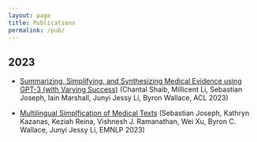 ```yaml
---
layout: page
title: Publications
permalink: /pub/
---
```


## 2023

* [Summarizing, Simplifying, and Synthesizing Medical Evidence using GPT-3 (with Varying Success)](https://aclanthology.org/2023.acl-short.119) (Chantal Shaib, Millicent Li, Sebastian Joseph, Iain Marshall, Junyi Jessy Li, Byron Wallace, ACL 2023)

* [Multilingual Simplfication of Medical Texts](https://arxiv.org/abs/2305.12532) (Sebastian Joseph, Kathryn Kazanas, Keziah Reina, Vishnesh J. Ramanathan, Wei Xu, Byron C. Wallace, Junyi Jessy Li, EMNLP 2023)